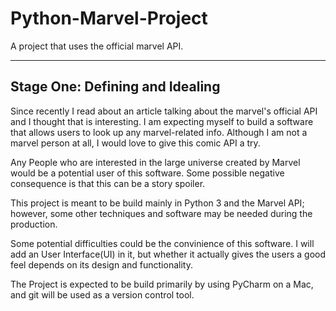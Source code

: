 # Python-Marvel-Project
A project that uses the official marvel API. 

<hr>

<h2>Stage One: Defining and Idealing</h2>
Since recently I read about an article talking about the marvel's official API and I thought that is interesting. I am expecting myself to build a software that allows users to look up any marvel-related info. Although I am not a marvel person at all, I would love to give this comic API a try. 

Any People who are interested in the large universe created by Marvel would be a potential user of this software. Some possible negative consequence is that this can be a story spoiler. 

This project is meant to be build mainly in Python 3 and the Marvel API; however, some other techniques and software may be needed during the production. 

Some potential difficulties could be the convinience of this software. I will add an User Interface(UI) in it, but whether it actually gives the users a good feel depends on its design and functionality.

The Project is expected to be build primarily by using PyCharm on a Mac, and git will be used as a version control tool. 

